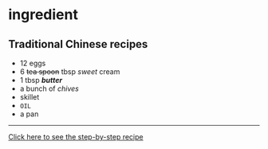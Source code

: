 # ingredient
## Traditional Chinese recipes

- 12 eggs
- 6 ~~tea spoon~~ tbsp *sweet* cream
- 1 tbsp **_butter_**
- a bunch of _chives_ 
- skillet
- `OIL`
- a pan
---

[Click here to see the step-by-step recipe](https://www.thespruceeats.com/chinese-scrambled-eggs-with-chives-694150)
